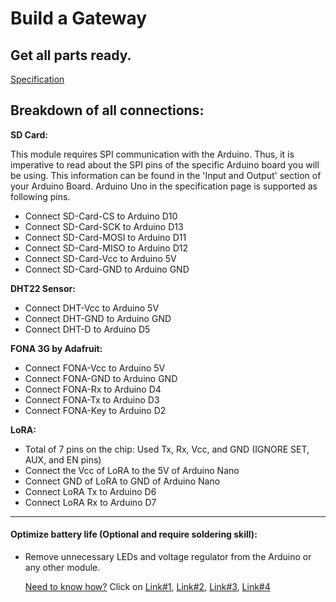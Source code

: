# Build a Gateway

## Get all parts ready.

[Specification](/Documentation/Water_Sensor/Specification.md)

## Breakdown of all connections:

**SD Card:**

This module requires SPI communication with the Arduino. Thus, it is imperative to read about the SPI pins of the specific Arduino board you will be using. This information can be found in the 'Input and Output' section of your Arduino Board. Arduino Uno in the specification page is supported as following pins.

- Connect SD-Card-CS to Arduino D10
- Connect SD-Card-SCK to Arduino D13
- Connect SD-Card-MOSI to Arduino D11
- Connect SD-Card-MISO to Arduino D12
- Connect SD-Card-Vcc to Arduino 5V
- Connect SD-Card-GND to Arduino GND

**DHT22 Sensor:**

- Connect DHT-Vcc to Arduino 5V
- Connect DHT-GND to Arduino GND
- Connect DHT-D to Arduino D5

**FONA 3G by Adafruit:**

- Connect FONA-Vcc to Arduino 5V
- Connect FONA-GND to Arduino GND
- Connect FONA-Rx to Arduino D4
- Connect FONA-Tx to Arduino D3
- Connect FONA-Key to Arduino D2

**LoRA:**

- Total of 7 pins on the chip: Used Tx, Rx, Vcc, and GND (IGNORE SET, AUX, and EN pins)
- Connect the Vcc of LoRA to the 5V of Arduino Nano
- Connect GND of LoRA to GND of Arduino Nano
- Connect LoRA Tx to Arduino D6
- Connect LoRA Rx to Arduino D7

------

#### Optimize battery life (Optional and require soldering skill):

- Remove unnecessary LEDs and voltage regulator from the Arduino or any other module. 

  <u>Need to know how?</u> Click on [Link#1](http://www.home-automation-community.com/arduino-low-power-how-to-run-atmega328p-for-a-year-on-coin-cell-battery/), [Link#2](https://www.youtube.com/watch?v=2nNz0faMti0), [Link#3](https://www.youtube.com/watch?v=2xVOg7nYH-E), [Link#4](https://www.youtube.com/watch?v=7qujkC72dYs)